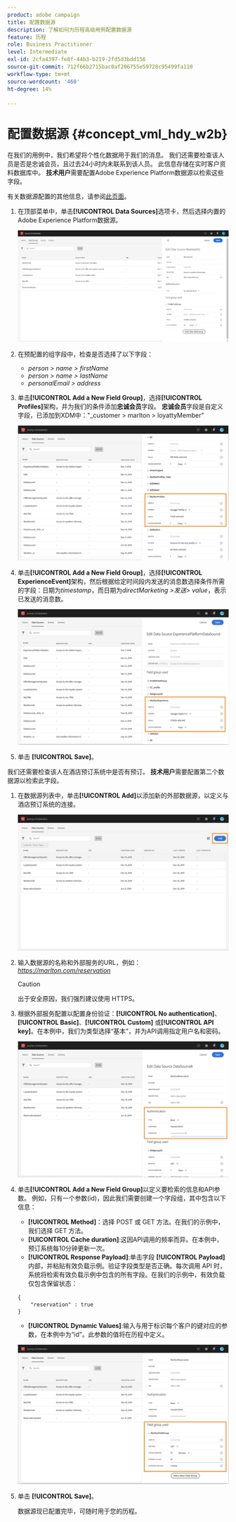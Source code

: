 ```yaml
---
product: adobe campaign
title: 配置数据源
description: 了解如何为历程高级用例配置数据源
feature: 历程
role: Business Practitioner
level: Intermediate
exl-id: 2cfa4397-fe8f-44b3-b219-2fd5d3bdd156
source-git-commit: 712f66b2715bac0af206755e59728c95499fa110
workflow-type: tm+mt
source-wordcount: '460'
ht-degree: 14%

---
```


# 配置数据源 {#concept_vml_hdy_w2b}

在我们的用例中，我们希望将个性化数据用于我们的消息。 我们还需要检查该人员是否是忠诚会员，且过去24小时内未联系到该人员。 此信息存储在实时客户资料数据库中。 **技术用户**&#x200B;需要配置Adobe Experience Platform数据源以检索这些字段。

有关数据源配置的其他信息，请参阅[此页面](../datasource/about-data-sources.md)。

1. 在顶部菜单中，单击&#x200B;**[!UICONTROL Data Sources]**&#x200B;选项卡，然后选择内置的Adobe Experience Platform数据源。

   ![](../assets/journey23.png)

1. 在预配置的组字段中，检查是否选择了以下字段：

   * _person > name > firstName_
   * _person > name > lastName_
   * _personalEmail > address_

1. 单击&#x200B;**[!UICONTROL Add a New Field Group]**，选择&#x200B;**[!UICONTROL Profiles]**&#x200B;架构，并为我们的条件添加&#x200B;**忠诚会员**&#x200B;字段。 **忠诚会员**&#x200B;字段是自定义字段，已添加到XDM中：&quot;_customer > marlton > loyattyMember&quot;

   ![](../assets/journeyuc2_6.png)

1. 单击&#x200B;**[!UICONTROL Add a New Field Group]**，选择&#x200B;**[!UICONTROL ExperienceEvent]**&#x200B;架构，然后根据给定时间段内发送的消息数选择条件所需的字段：日期为&#x200B;_timestamp_，而日期为&#x200B;_directMarketing >发送> value_，表示已发送的消息数。

   ![](../assets/journeyuc2_7.png)

1. 单击 **[!UICONTROL Save]**。

我们还需要检查该人在酒店预订系统中是否有预订。 **技术用户**&#x200B;需要配置第二个数据源以检索此字段。

1. 在数据源列表中，单击&#x200B;**[!UICONTROL Add]**&#x200B;以添加新的外部数据源，以定义与酒店预订系统的连接。

   ![](../assets/journeyuc2_9.png)

1. 输入数据源的名称和外部服务的URL，例如：_https://marlton.com/reservation_

   >[!CAUTION]
   >
   >出于安全原因，我们强烈建议使用 HTTPS。

1. 根据外部服务配置以配置身份验证：**[!UICONTROL No authentication]**、**[!UICONTROL Basic]**、**[!UICONTROL Custom]** 或&#x200B;**[!UICONTROL API key]**。在本例中，我们为类型选择“基本”，并为API调用指定用户名和密码。

   ![](../assets/journeyuc2_10.png)

1. 单击&#x200B;**[!UICONTROL Add a New Field Group]**&#x200B;以定义要检索的信息和API参数。 例如，只有一个参数(id)，因此我们需要创建一个字段组，其中包含以下信息：

   * **[!UICONTROL Method]**：选择 POST 或 GET 方法。在我们的示例中，我们选择 GET 方法。
   * **[!UICONTROL Cache duration]**:这因API调用的频率而异。在本例中，预订系统每10分钟更新一次。
   * **[!UICONTROL Response Payload]**:单击字段 **[!UICONTROL Payload]** 内部，并粘贴有效负载示例。验证字段类型是否正确。每次调用 API 时，系统将检索有效负载示例中包含的所有字段。在我们的示例中，有效负载仅包含保留状态：

   ```
   {
       "reservation" : true
   }
   ```

   * **[!UICONTROL Dynamic Values]**:输入与用于标识每个客户的键对应的参数，在本例中为“id”。此参数的值将在历程中定义。

   ![](../assets/journeyuc2_11.png)

1. 单击 **[!UICONTROL Save]**。

   数据源现已配置完毕，可随时用于您的历程。
